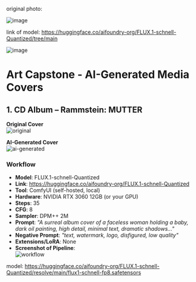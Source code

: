 
original photo:

![image](https://github.com/user-attachments/assets/d72f2077-ea3a-44c5-8190-9d52515322a8)


link of model:
https://huggingface.co/aifoundry-org/FLUX.1-schnell-Quantized/tree/main

![image](https://github.com/user-attachments/assets/7634248c-b65a-4b3a-8aad-82eca5ce16e8)

# Art Capstone - AI-Generated Media Covers

## 1. CD Album – Rammstein: MUTTER

**Original Cover**  
![original](original_mutter.png)

**AI-Generated Cover**  
![ai-generated](ai_mutter.png)

### Workflow
- **Model**: FLUX.1-schnell-Quantized  
- **Link**: https://huggingface.co/aifoundry-org/FLUX.1-schnell-Quantized  
- **Tool**: ComfyUI (self-hosted, local)  
- **Hardware**: NVIDIA RTX 3060 12GB (or your GPU)  
- **Steps**: 35  
- **CFG**: 8  
- **Sampler**: DPM++ 2M  
- **Prompt**: *"A surreal album cover of a faceless woman holding a baby, dark oil painting, high detail, minimal text, dramatic shadows..."*  
- **Negative Prompt**: *"text, watermark, logo, disfigured, low quality"*  
- **Extensions/LoRA**: None  
- **Screenshot of Pipeline**:  
![workflow](comfyui_pipeline_cd.png)

model:
https://huggingface.co/aifoundry-org/FLUX.1-schnell-Quantized/resolve/main/flux1-schnell-fp8.safetensors
